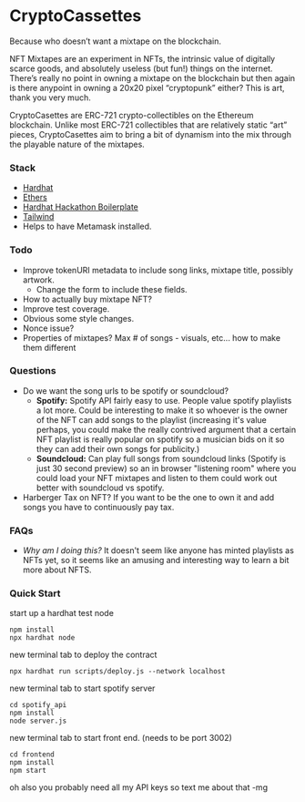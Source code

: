 # CryptoCassettes
Because who doesn’t want a mixtape on the blockchain.

NFT Mixtapes are an experiment in NFTs, the intrinsic value of digitally scarce goods, and absolutely useless (but fun!) things on the internet. There’s really no point in owning a mixtape on the blockchain but then again is there anypoint in owning a 20x20 pixel “cryptopunk” either? This is art, thank you very much.

CryptoCasettes are ERC-721 crypto-collectibles on the Ethereum blockchain. Unlike most ERC-721 collectibles that are relatively static “art” pieces, CryptoCasettes aim to bring a bit of dynamism into the mix through the playable nature of the mixtapes.

### Stack
- [Hardhat](https://hardhat.org/)
- [Ethers](https://docs.ethers.io/v5/)
- [Hardhat Hackathon Boilerplate](https://github.com/nomiclabs/hardhat-hackathon-boilerplate)
- [Tailwind](https://tailwindcss.com)
- Helps to have Metamask installed.

### Todo
- Improve tokenURI metadata to include song links, mixtape title, possibly artwork.
    - Change the form to include these fields.
- How to actually buy mixtape NFT?
- Improve test coverage.
- Obvious some style changes.
- Nonce issue?
- Properties of mixtapes? Max # of songs - visuals, etc... how to make them different

### Questions
- Do we want the song urls to be spotify or soundcloud?
    - **Spotify:**
    Spotify API fairly easy to use. People value spotify playlists a lot more. Could be interesting to make it so whoever is the owner of the NFT can add songs to the playlist (increasing it's value perhaps, you could make the really contrived argument that a certain NFT playlist is really popular on spotify so a musician bids on it so they can add their own songs for publicity.)
    - **Soundcloud:**
    Can play full songs from soundcloud links (Spotify is just 30 second preview) so an in browser "listening room" where you could load your NFT mixtapes and listen to them could work out better with soundcloud vs spotify.
- Harberger Tax on NFT? If you want to be the one to own it and add songs you have to continuously pay tax.

### FAQs
- _Why am I doing this?_
It doesn't seem like anyone has minted playlists as NFTs yet, so it seems like an amusing and interesting way to learn a bit more about NFTS.

### Quick Start
start up a hardhat test node
```
npm install
npx hardhat node
```
new terminal tab to deploy the contract
```
npx hardhat run scripts/deploy.js --network localhost
```
new terminal tab to start spotify server
```
cd spotify_api
npm install
node server.js
```

new terminal tab to start front end. (needs to be port 3002)
```
cd frontend
npm install
npm start
```

oh also you probably need all my API keys so text me about that -mg
